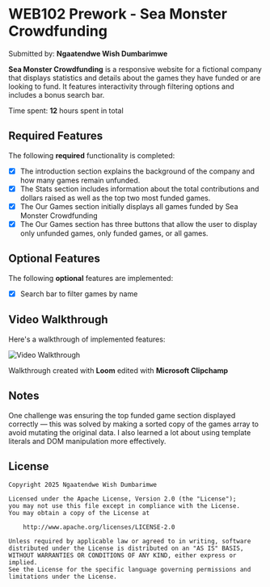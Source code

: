 # WEB102 Prework - Sea Monster Crowdfunding

Submitted by: **Ngaatendwe Wish Dumbarimwe**

**Sea Monster Crowdfunding** is a responsive website for a fictional company that displays statistics and details about the games they have funded or are looking to fund. It features interactivity through filtering options and includes a bonus search bar.

Time spent: **12** hours spent in total

## Required Features

The following **required** functionality is completed:

- [x] The introduction section explains the background of the company and how many games remain unfunded.
- [x] The Stats section includes information about the total contributions and dollars raised as well as the top two most funded games.
- [x] The Our Games section initially displays all games funded by Sea Monster Crowdfunding
- [x] The Our Games section has three buttons that allow the user to display only unfunded games, only funded games, or all games.

## Optional Features

The following **optional** features are implemented:

- [x] Search bar to filter games by name

## Video Walkthrough

Here's a walkthrough of implemented features:

<img src='Walkthrough.mp4' title='Video Walkthrough' width='' alt='Video Walkthrough' />

Walkthrough created with **Loom** edited with **Microsoft Clipchamp**

## Notes

One challenge was ensuring the top funded game section displayed correctly — this was solved by making a sorted copy of the games array to avoid mutating the original data. I also learned a lot about using template literals and DOM manipulation more effectively.

## License

    Copyright 2025 Ngaatendwe Wish Dumbarimwe

    Licensed under the Apache License, Version 2.0 (the "License");
    you may not use this file except in compliance with the License.
    You may obtain a copy of the License at

        http://www.apache.org/licenses/LICENSE-2.0

    Unless required by applicable law or agreed to in writing, software
    distributed under the License is distributed on an "AS IS" BASIS,
    WITHOUT WARRANTIES OR CONDITIONS OF ANY KIND, either express or implied.
    See the License for the specific language governing permissions and
    limitations under the License.
